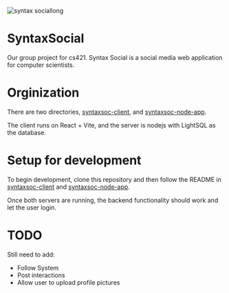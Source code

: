 
![syntax sociallong](https://github.com/user-attachments/assets/7dd29700-5dfb-42ff-b2d5-a27ab8d719a3)




# SyntaxSocial
Our group project for cs421. Syntax Social is a social media web application for computer scientists.

# Orginization
There are two directories, [syntaxsoc-client](https://github.com/dbalfour8480/Social-Media-App-Home/tree/main/syntaxsoc-client), and [syntaxsoc-node-app](https://github.com/dbalfour8480/Social-Media-App-Home/tree/main/syntaxsoc-node-app).

The client runs on React + Vite, and the server is nodejs with LightSQL as the database.



# Setup for development

To begin development, clone this repository and then follow the README in [syntaxsoc-client](https://github.com/dbalfour8480/Social-Media-App-Home/tree/main/syntaxsoc-client) and [syntaxsoc-node-app](https://github.com/dbalfour8480/Social-Media-App-Home/tree/main/syntaxsoc-node-app).

Once both servers are running, the backend functionality should work and let the user login. 


# TODO

Still need to add:


* Follow System
* Post interactions
* Allow user to upload profile pictures




